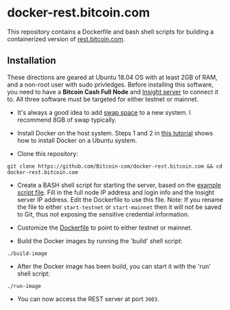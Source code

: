 # docker-rest.bitcoin.com
This repository contains a Dockerfile and bash shell scripts for building
a containerized version of [rest.bitcoin.com](https://github.com/Bitcoin-com/rest.bitcoin.com).

## Installation
These directions are geared at Ubuntu 18.04 OS with at least 2GB of RAM,
and a non-root user with sudo privledges. Before installing this software, you
need to have a **Bitcoin Cash Full Node**
and [Insight server](https://github.com/christroutner/insight-docker) to connect
it to. All three software must be targeted for either testnet or mainnet.


* It's always a good idea to add
[swap space](https://www.digitalocean.com/community/tutorials/how-to-add-swap-space-on-ubuntu-16-04)
to a new system. I recommend 8GB of swap typically.

* Install Docker on the host system. Steps 1 and 2 in
[this tutorial](https://www.digitalocean.com/community/tutorials/how-to-install-and-use-docker-on-ubuntu-16-04)
shows how to install Docker on a Ubuntu system.

* Clone this repository:

`git clone https://github.com/Bitcoin-com/docker-rest.bitcoin.com && cd docker-rest.bitcoin.com`

* Create a BASH shell script for starting the server, based on the
[example script file](config/start-example). Fill in the full node IP address
and login info and the Insight server IP address. Edit the Dockerfile
to use this file. Note: If you rename the file to either `start-testnet` or
`start-mainnet` then it will not be saved to Git, thus not exposing the sensitive
credential information.

* Customize the [Dockerfile](Dockerfile) to point to either testnet or mainnet.

* Build the Docker images by running the 'build' shell script:

`./build-image`

* After the Docker image has been build, you can start it with the 'run' shell script:

`./run-image`

* You can now access the REST server at port `3003`.
